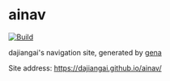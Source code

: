 # ainav

[![Build](https://github.com/dajiangai/ainav/actions/workflows/generate.yml/badge.svg)](https://github.com/dajiangai/ainav/actions/workflows/generate.yml)

dajiangai's navigation site, generated by [gena](https://github.com/x1ah/gena)

Site address: https://dajiangai.github.io/ainav/